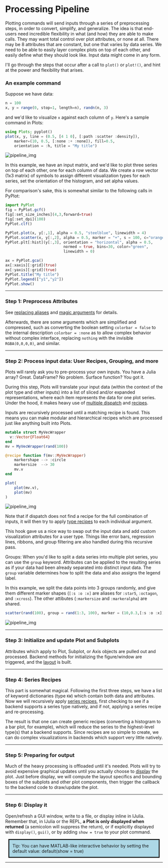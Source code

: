# Processing Pipeline

Plotting commands will send inputs through a series of preprocessing steps, in order to convert, simplify, and generalize. The idea is that end-users need incredible flexibility in what (and how) they are able to make calls.  They may want total control over plot attributes, or none at all.  There may be 8 attributes that are constant, but one that varies by data series.  We need to be able to easily layer complex plots on top of each other, and easily define what they should look like.  Input data might come in any form.

I'll go through the steps that occur after a call to `plot()` or `plot!()`, and hint at the power and flexibility that arises.

### An example command

Suppose we have data:

```julia
n = 100
x, y = range(0, stop=1, length=n), randn(n, 3)
```

and we'd like to visualize `x` against each column of `y`.  Here's a sample command in Plots:

```julia
using Plots; pyplot()
plot(x, y, line = (0.5, [4 1 0], [:path :scatter :density]),
    marker=(10, 0.5, [:none :+ :none]), fill=0.5,
    orientation = :h, title = "My title")
```

![pipeline_img](examples/img/pipeline0.png)

In this example, we have an input matrix, and we'd like to plot three series on top of each other, one for each column of data.
We create a row vector (1x3 matrix) of symbols to assign different visualization types for each series, set the orientation of the histogram, and set
alpha values.

For comparison's sake, this is somewhat similar to the following calls in PyPlot:

```julia
import PyPlot
fig = PyPlot.gcf()
fig[:set_size_inches](4,3,forward=true)
fig[:set_dpi](100)
PyPlot.clf()

PyPlot.plot(x, y[:,1], alpha = 0.5, "steelblue", linewidth = 4)
PyPlot.scatter(x, y[:,2], alpha = 0.5, marker = "+", s = 100, c="orangered")
PyPlot.plt[:hist](y[:,3], orientation = "horizontal", alpha = 0.5,
                          normed = true, bins=30, color="green",
                          linewidth = 0)

ax = PyPlot.gca()
ax[:xaxis][:grid](true)
ax[:yaxis][:grid](true)
PyPlot.title("My title")
PyPlot.legend(["y1","y2"])
PyPlot.show()
```

---



### Step 1: Preprocess Attributes

See [replacing aliases](attributes/#aliases) and [magic arguments](attributes/#magic-arguments) for details.

Afterwards, there are some arguments which are simplified and compressed, such as converting the boolean setting `colorbar = false` to the internal description `colorbar = :none` as to allow complex behavior without complex interface, replacing `nothing` with the invisible `RGBA(0,0,0,0)`, and similar.

---



### Step 2: Process input data: User Recipes, Grouping, and more

Plots will rarely ask you to pre-process your own inputs.  You have a Julia array? Great.  DataFrame? No problem.  Surface function? You got it.

During this step, Plots will translate your input data (within the context of the plot type and other inputs) into a list of sliced and/or expanded representations,
where each item represents the data for one plot series.  Under the hood, it makes heavy use of [multiple dispatch](http://docs.julialang.org/en/release-0.4/manual/methods/) and [recipes](recipes).

Inputs are recursively processed until a matching recipe is found.  This means you can make modular and hierarchical recipes which are processed just like anything built into Plots.

```julia
mutable struct MyVecWrapper
  v::Vector{Float64}
end
mv = MyVecWrapper(rand(100))

@recipe function f(mv::MyVecWrapper)
    markershape --> :circle
    markersize  --> 30
    mv.v
end

plot(
    plot(mv.v),
    plot(mv)
)
```

![pipeline_img](examples/img/pipeline3.png)

Note that if dispatch does not find a recipe for the full combination of inputs, it will then try to apply [type recipes](recipes/#type-recipes) to each individual argument.

This hook gave us a nice way to swap out the input data and add custom visualization attributes for a user type.  Things like error bars, regression lines, ribbons, and group filtering are also handled during this recursive pass.

Groups: When you'd like to split a data series into multiple plot series, you can use the `group` keyword.  Attributes can be applied to the resulting series as if your data had been already separated into distinct input data.  The `group` variable determines how to split the data and also assigns the legend label.

In this example, we split the data points into 3 groups randomly, and give them different marker shapes (`[:s :o :x]` are aliases for `:star5`, `:octagon`, and `:xcross`). The other attibutes (`:markersize` and `:markeralpha`) are shared.

```julia
scatter(rand(100), group = rand(1:3, 100), marker = (10,0.3,[:s :o :x]))
```

![pipeline_img](examples/img/pipeline4.png)

---



### Step 3:  Initialize and update Plot and Subplots

Attributes which apply to Plot, Subplot, or Axis objects are pulled out and processed.  Backend methods for initializing the figure/window are triggered, and the [layout](layouts) is built.


---



### Step 4: Series Recipes

This part is somewhat magical.  Following the first three steps, we have a list of keyword dictionaries (type `KW`) which contain both data and attributes.  Now we will recursively apply [series recipes](recipes/#series-recipes), first checking to see if a backend supports a series type natively, and if not, applying a series recipe and re-processing.

The result is that one can create generic recipes (converting a histogram to a bar plot, for example), which will reduce the series to the highest-level type(s) that a backend supports.  Since recipes are so simple to create, we can do complex visualizations in backends which support very little natively.

---



### Step 5: Preparing for output

Much of the heavy processing is offloaded until it's needed.  Plots will try to avoid expensive graphical updates until you actually choose to [display](output) the plot.  Just before display, we will compute the layout specifics and bounding boxes of the subplots and other plot components, then trigger the callback to the backend code to draw/update the plot.

---




### Step 6: Display it

Open/refresh a GUI window, write to a file, or display inline in IJulia.  Remember that, in IJulia or the REPL, **a Plot is only displayed when returned** (a semicolon will suppress the return), or if explicitly displayed with `display()`, `gui()`, or by adding `show = true` to your plot command.


<div style="background-color: lightblue; padding: 10px; border-style: solid; border-width: medium; margin: 10px;">
Tip: You can have MATLAB-like interactive behavior by setting the default value: default(show = true)
</div>

---

